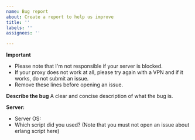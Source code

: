 ```yaml
---
name: Bug report
about: Create a report to help us improve
title: ''
labels: ''
assignees: ''

---
```


**Important**
 - Please note that I'm not responsible if your server is blocked.
 - If your proxy does not work at all, please try again with a VPN and if it works, do not submit an issue.
 - Remove these lines before opening an issue.

**Describe the bug**
A clear and concise description of what the bug is.

**Server:**
 - Server OS: 
 - Which script did you used? (Note that you must not open an issue about erlang script here)
